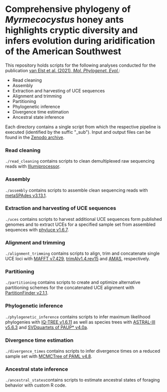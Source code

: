 # Comprehensive phylogeny of *Myrmecocystus* honey ants highlights cryptic diversity and infers evolution during aridification of the American Southwest

This repository holds scripts for the following analyses conducted for the publication [van Elst et al. (2021), *Mol. Phylogenet. Evol.*](https://doi.org/10.1016/j.ympev.2020.107036):
- Read cleaning
- Assembly
- Extraction and harvesting of UCE sequences
- Alignment and trimming
- Partitioning
- Phylogenetic inference
- Divergence time estimation
- Ancestral state inference

Each directory contains a single script from which the respective pipeline is executed (identified by the suffic "_sub"). Input and output files can be found in the [Zenodo archive](https://doi.org/10.5281/zenodo.4061988). 

### Read cleaning
`./read_cleaning` contains scripts to clean demultiplexed raw sequencing reads with [Illumiprocessor](https://illumiprocessor.readthedocs.io/en/latest/). 

### Assembly
`./assembly` contains scripts to assemble clean sequencing reads with [metaSPAdes v3.13.1](https://github.com/ablab/spades).

### Extraction and harvesting of UCE sequences
`./uces` contains scripts to harvest additional UCE sequences form published genomes and to extract UCEs for a specified sample set from assembled sequences with [phyluce v1.6.7](https://phyluce.readthedocs.io/en/latest/).

### Alignment and trimming
`./alignment_trimming` contains scripts to align, trim and concatenate single UCE loci with [MAFFT v7.429](https://mafft.cbrc.jp/alignment/software/), [trimAlv1.4.rev15](http://trimal.cgenomics.org/trimal) and [AMAS](https://github.com/marekborowiec/AMAS), respectively.

### Partitioning
`./partitioning` contains scripts to create and optimize alternative partitioning schemes for the concatenated UCE alignment with [PartitionFinder v2.1.1](https://www.robertlanfear.com/partitionfinder/).

### Phylogenetic inference
`./phylogenetic_inference` contains scripts to infer maximum likelihood phylogenies with [IQ-TREE v1.6.11](http://www.iqtree.org/) as well as species trees with [ASTRAL-III v5.6.3](https://github.com/smirarab/ASTRAL) and [SVDquartets of PAUP* v4.0a](https://paup.phylosolutions.com/).

### Divergence time estimation
`./divergence_times` contains scripts to infer divergence times on a reduced sample set with [MCMCTree of PAML v4.8](http://abacus.gene.ucl.ac.uk/software/paml.html).

### Ancestral state inference
`./ancestral_states`contains scripts to estimate ancestral states of foraging behavior with custom R code.
